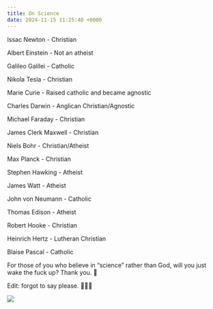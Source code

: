 ```yaml
---
title: On Science
date: 2024-11-15 11:25:40 +0000
---
```


Issac Newton - Christian

Albert Einstein - Not an atheist

Galileo Galilei - Catholic

Nikola Tesla - Christian

Marie Curie - Raised catholic and became agnostic

Charles Darwin - Anglican Christian/Agnostic

Michael Faraday - Christian

James Clerk Maxwell - Christian

Niels Bohr - Christian/Atheist

Max Planck - Christian

Stephen Hawking - Atheist

James Watt - Atheist

John von Neumann - Catholic

Thomas Edison - Atheist

Robert Hooke - Christian

Heinrich Hertz - Lutheran Christian

Blaise Pascal - Catholic

For those of you who believe in “science” rather than God, will you just wake the fuck up? Thank you. 🙏

Edit: forgot to say please. 🙏🫶😘

![](/52674274e01382c40f53ff96d321ff04.jpeg)